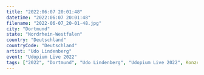 ```yaml
---
title: "2022:06:07 20:01:48"
datetime: "2022:06:07 20:01:48"
filename: "2022-06-07_20-01-48.jpg"
city: "Dortmund"
state: "Nordrhein-Westfalen"
country: "Deutschland"
countryCode: "Deutschland"
artist: "Udo Lindenberg"
event: "Udopium Live 2022"
tags: ["2022", "Dortmund", "Udo Lindenberg", "Udopium Live 2022", Konzert, "Deutschland"]
---
```


